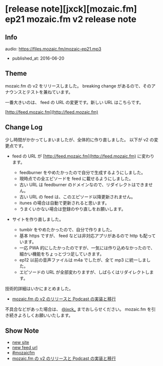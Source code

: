 # [release note][jxck][mozaic.fm] ep21 mozaic.fm v2 release note

## Info

audio: https://files.mozaic.fm/mozaic-ep21.mp3

- published_at: 2016-06-20


## Theme

mozaic.fm の v2 をリリースしました。 breaking change があるので、そのアナウンスとテストを兼ねています。

一番大きいのは、 feed の URL の変更です。新しい URL はこちらです。

[http://feed.mozaic.fm](http://feed.mozaic.fm)


## Change Log

少し時間がかかってしまいましたが、全体的に作り直しました。
以下が v2 の変更点です。

- feed の URL が [http://feed.mozaic.fm](http://feed.mozaic.fm) に変わります。
  - feedburner をやめたかったので自分で生成するようにしました。
  - 現時点での全エピソードを feed に載せるようにしました。
  - 古い URL は feedburner のドメインなので、リダイレクトはできません。
  - 古い URL の feed は、このエピソード以降更新されません。
  - itunes の場合は自動で更新されると思います。
  - うまくいかない場合は登録のやり直しをお願いします。

- サイトを作り直しました。
  - tumblr をやめたかったので、自分で作りました。
  - 基本 https ですが、 feed などは非対応アプリがあるので http も配っています。
  - 一応 PWA 的にしたかったのですが、一気には作り込めなかったので、細かい機能をちょっとづつ足していきます。
  - ep12 以前の音声ファイルは m4a でしたが、全て mp3 に統一しました。
  - エピソードの URL が全部変わりますが、しばらくはリダイレクトします。


技術的詳細はいかにまとめました。

- [mozaic.fm の v2 のリリースと Podcast の実装と移行](https://blog.jxck.io/entries/2016-06-20/mozaicfm-v2.html)

不具合などがあった場合は、 [@jxck_](https://twitter.com/jxck_) までおしらせください。
mozaic.fm を引き続きよろしくお願いいたします。


## Show Note

- [new site](https://mozaic.fm)
- [new feed url](http://feed.mozaic.fm)
- [#mozaicfm](https://twitter.com/search?q=mozaicfm&src=hash)
- [mozaic.fm の v2 のリリースと Podcast の実装と移行](https://blog.jxck.io/entries/2016-06-20/mozaicfm-v2.html)

